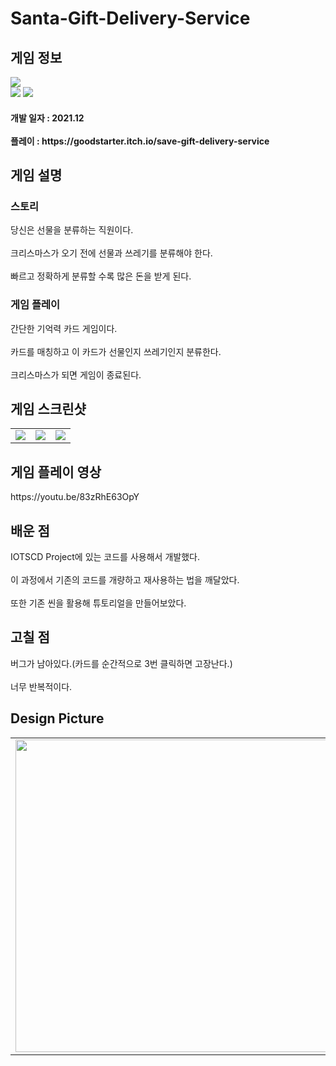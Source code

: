 # Santa-Gift-Delivery-Service
 <div>
    <h2> 게임 정보 </h2>
    <img src = "https://img.itch.zone/aW1nLzc3MzczNzMucG5n/347x500/GlXWrA.png"><br>
    <img src="https://img.shields.io/badge/Unity-yellow?style=flat-square&logo=Unity&logoColor=FFFFFF"/>
    <img src="https://img.shields.io/badge/Puzzle-purple"/>
    <h4> 개발 일자 : 2021.12 <br><br>
    플레이 : https://goodstarter.itch.io/save-gift-delivery-service
    
  </div>
  <div>
    <h2> 게임 설명 </h2>
    <h3> 스토리 </h3>
     당신은 선물을 분류하는 직원이다. <br><br>
     크리스마스가 오기 전에 선물과 쓰레기를 분류해야 한다. <br><br>
     빠르고 정확하게 분류할 수록 많은 돈을 받게 된다.
    <h3> 게임 플레이 </h3>
     간단한 기억력 카드 게임이다. <br><br>
     카드를 매칭하고 이 카드가 선물인지 쓰레기인지 분류한다.<br><br>
     크리스마스가 되면 게임이 종료된다.
  </div>
  <div>
    <h2> 게임 스크린샷 </h2>
      <table>
        <td><img src = "https://img.itch.zone/aW1hZ2UvMTMzMDQyNy84ODQzNDI0LnBuZw==/347x500/onfhGr.png"></td>
        <td><img src = "https://img.itch.zone/aW1hZ2UvMTMzMDQyNy84ODQzNDI2LnBuZw==/347x500/fh%2B54q.png"></td>
        <td><img src = "https://img.itch.zone/aW1hZ2UvMTMzMDQyNy84ODQzNDI1LnBuZw==/347x500/TLqQOa.png"></td>
      </table>
  </div>
  <div>
    <h2> 게임 플레이 영상 </h2>
    https://youtu.be/83zRhE63OpY
  </div>
  <div>
    <h2> 배운 점 </h2>
      IOTSCD Project에 있는 코드를 사용해서 개발했다.<br><br>
      이 과정에서 기존의 코드를 개량하고 재사용하는 법을 깨달았다.<br><br>
      또한 기존 씬을 활용해 튜토리얼을 만들어보았다.
  </div>
  <div>
    <h2> 고칠 점 </h2>
      버그가 남아있다.(카드를 순간적으로 3번 클릭하면 고장난다.)<br><br>
      너무 반복적이다.
   <h2> Design Picture </h2>
   <table>
        <td><img src = "https://postfiles.pstatic.net/MjAyMjA1MDVfMTA4/MDAxNjUxNzM5MDUyMzk3.6YlWsQivWc9p60n36ss3qvyUFBIkELz4kH8OnpQA8B4g.GFOWlIgeTlhi5LWCSCdTBFOjTvhBhQn_TuKpZPrOUqYg.JPEG.tdj04131/KakaoTalk_20220505_172230677.jpg?type=w773" height = 500></td>
      </table>
  </div>

